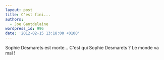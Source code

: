 ```yaml
---
layout: post
title: C'est fini...
authors:
  - Joe Gantdelaine
wordpress_id: 996
date: '2012-02-15 13:18:00 +0100'
---
```

Sophie Desmarets est morte... C'est qui Sophie Desmarets ? Le monde va mal !

